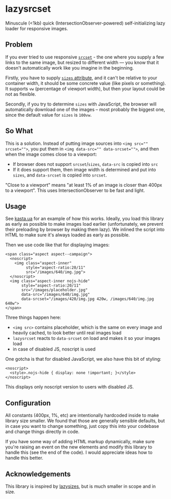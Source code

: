 # lazysrcset

Minuscule (<1kb) quick (IntersectionObserver-powered) self-initializing lazy loader for responsive images.


## Problem

If you ever tried to use responsive [`srcset`][1] - the one where you supply a few links to the same image, but resized to different width — you know that it doesn't automatically work like you imagine in the beginning. 

Firstly, you have to supply [`sizes` attribute][2], and it can't be relative to your container width, it should be some concrete value (like pixels or something). It supports `vw` (percentage of viewport width), but then your layout could be not as flexible.

Secondly, if you try to determine `sizes` with JavaScript, the browser will automatically download one of the images – most probably the biggest one, since the default value for `sizes` is `100vw`.

[1]: https://developer.mozilla.org/en-US/docs/Web/API/HTMLImageElement/srcset
[2]: https://developer.mozilla.org/en-US/docs/Web/API/HTMLImageElement/sizes


## So What

This is a solution. Instead of putting image sources into `<img src="" srcset="">`, you put them in `<img data-src="" data-srcset="">`, and then when the image comes close to a viewport:

- If browser does not support `srcset`/`sizes`, `data-src` is copied into `src` 
- If it does support them, then image width is determined and put into `sizes`, and `data-srcset` is copied into `srcset`.

"Close to a viewport" means "at least 1% of an image is closer than 400px to a viewport". This uses IntersectionObserver to be fast and light.


## Usage

See [kasta.ua](https://kasta.ua) for an example of how this works. Ideally, you load this library as early as possible to make images load earlier (unfortunately, we prevent their preloading by browser by making them lazy). We inlined the script into HTML to make sure it's always loaded as early as possible.

Then we use code like that for displaying images:

	<span class="aspect aspect--campaign">
	  <noscript>
	    <img class="aspect-inner"
	         style="aspect-ratio:20/11" 
	         src="/images/640/img.jpg">
	  </noscript>
	  <img class="aspect-inner nojs-hide"
	       style="aspect-ratio:20/11"
	       src="/images/placeholder.jpg"
	       data-src="/images/640/img.jpg"
	       data-srcset="/images/420/img.jpg 420w, /images/640/img.jpg 640w">
	</span>

Three things happen here:

- `<img src>` contains placeholder, which is the same on every image and heavily cached, to look better until real images load
- `lazysrcset` reacts to `data-srcset` on load and makes it so your images load
- in case of disabled JS, noscript is used

One gotcha is that for disabled JavaScript, we also have this bit of styling:

	<noscript>
	  <style>.nojs-hide { display: none !important; }</style>
	</noscript>

This displays only noscript version to users with disabled JS.


## Configuration

All constants (400px, 1%, etc) are intentionally hardcoded inside to make library size smaller. We found that those are generally sensible defaults, but in case you want to change something, just copy this into your codebase and change things directly in code.

If you have some way of adding HTML markup dynamically, make sure you're raising an event on the new elements and modify this library to handle this (see the end of the code). I would appreciate ideas how to handle this better.


## Acknowledgements

This library is inspired by [lazysizes](https://github.com/aFarkas/lazysizes/), but is much smaller in scope and in size.
